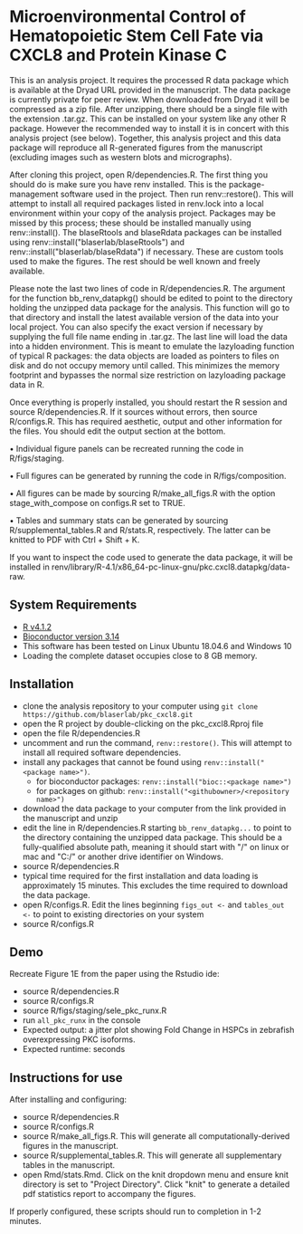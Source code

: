# Microenvironmental Control of Hematopoietic Stem Cell Fate via CXCL8 and Protein Kinase C

This is an analysis project. It requires the processed R data package which is available at the Dryad URL provided in the manuscript. The data package is currently private for peer review. When downloaded from Dryad it will be compressed as a zip file. After unzipping, there should be a single file with the extension .tar.gz. This can be installed on your system like any other R package. However the recommended way to install it is in concert with this analysis project (see below). Together, this analysis project and this data package will reproduce all R-generated figures from the manuscript (excluding images such as western blots and micrographs).

After cloning this project, open R/dependencies.R. The first thing you should do is make sure you have renv installed. This is the package-management software used in the project. Then run renv::restore(). This will attempt to install all required packages listed in renv.lock into a local environment within your copy of the analysis project. Packages may be missed by this process; these should be installed manually using renv::install(<package name>). The blaseRtools and blaseRdata packages can be installed using renv::install("blaserlab/blaseRtools") and renv::install("blaserlab/blaseRdata") if necessary. These are custom tools used to make the figures. The rest should be well known and freely available.

Please note the last two lines of code in R/dependencies.R. The argument for the function bb_renv_datapkg() should be edited to point to the directory holding the unzipped data package for the analysis. This function will go to that directory and install the latest available version of the data into your local project. You can also specify the exact version if necessary by supplying the full file name ending in .tar.gz. The last line will load the data into a hidden environment. This is meant to emulate the lazyloading function of typical R packages: the data objects are loaded as pointers to files on disk and do not occupy memory until called. This minimizes the memory footprint and bypasses the normal size restriction on lazyloading package data in R.

Once everything is properly installed, you should restart the R session and source R/dependencies.R. If it sources without errors, then source R/configs.R. This has required aesthetic, output and other information for the files. You should edit the output section at the bottom.

• Individual figure panels can be recreated running the code in R/figs/staging.

• Full figures can be generated by running the code in R/figs/composition.

• All figures can be made by sourcing R/make_all_figs.R with the option stage_with_compose on configs.R set to TRUE.

• Tables and summary stats can be generated by sourcing R/supplemental_tables.R and R/stats.R, respectively. The latter can be knitted to PDF with Ctrl + Shift + K.

If you want to inspect the code used to generate the data package, it will be installed in renv/library/R-4.1/x86_64-pc-linux-gnu/pkc.cxcl8.datapkg/data-raw.

## System Requirements

-   [R v4.1.2](https://www.r-project.org/)
-   [Bioconductor version 3.14](https://bioconductor.org/packages/release/bioc/html/BiocVersion.html)
-   This software has been tested on Linux Ubuntu 18.04.6 and Windows 10
-   Loading the complete dataset occupies close to 8 GB memory.

## Installation

-   clone the analysis repository to your computer using `git clone https://github.com/blaserlab/pkc_cxcl8.git`
-   open the R project by double-clicking on the pkc_cxcl8.Rproj file
-   open the file R/dependencies.R
-   uncomment and run the command, `renv::restore()`. This will attempt to install all required software dependencies.  
-   install any packages that cannot be found using `renv::install("<package name>")`.
    -   for bioconductor packages: `renv::install("bioc::<package name>")`
    -   for packages on github: `renv::install("<githubowner>/<repository name>")`
-   download the data package to your computer from the link provided in the manuscript and unzip
-   edit the line in R/dependencies.R starting `bb_renv_datapkg...` to point to the directory containing the unzipped data package. This should be a fully-qualified absolute path, meaning it should start with "/" on linux or mac and "C:/" or another drive identifier on Windows.
-   source R/dependencies.R
-   typical time required for the first installation and data loading is approximately 15 minutes.  This excludes the time required to download the data package.
-   open R/configs.R. Edit the lines beginning `figs_out <-` and `tables_out <-` to point to existing directories on your system
-   source R/configs.R

## Demo

Recreate Figure 1E from the paper using the Rstudio ide:

* source R/dependencies.R
* source R/configs.R
* source R/figs/staging/sele_pkc_runx.R
* run ```all_pkc_runx``` in the console
* Expected output:  a jitter plot showing Fold Change in HSPCs in zebrafish overexpressing PKC isoforms.
* Expected runtime:  seconds

## Instructions for use

After installing and configuring:

-   source R/dependencies.R
-   source R/configs.R
-   source R/make_all_figs.R. This will generate all computationally-derived figures in the manuscript.
-   source R/supplemental_tables.R. This will generate all supplementary tables in the manuscript.
-   open Rmd/stats.Rmd. Click on the knit dropdown menu and ensure knit directory is set to "Project Directory". Click "knit" to generate a detailed pdf statistics report to accompany the figures.

If properly configured, these scripts should run to completion in 1-2 minutes.
